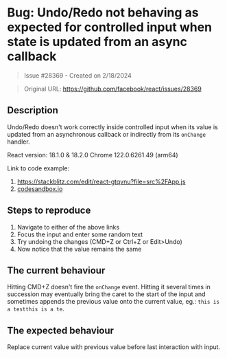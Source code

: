 # Bug: Undo/Redo not behaving as expected for controlled input when state is updated from an async callback

> Issue #28369 - Created on 2/18/2024

> Original URL: https://github.com/facebook/react/issues/28369

## Description

Undo/Redo doesn't work correctly inside controlled input when its value is updated from an asynchronous callback or indirectly from its `onChange` handler.

React version: 18.1.0 & 18.2.0
Chrome 122.0.6261.49 (arm64)

Link to code example: 
1. https://stackblitz.com/edit/react-gtqvnu?file=src%2FApp.js
2. [codesandbox.io](https://codesandbox.io/p/sandbox/modest-dirac-n73zdf)

## Steps to reproduce
1. Navigate to either of the above links
2. Focus the input and enter some random text
3. Try undoing the changes (CMD+Z or Ctrl+Z or Edit>Undo)
4. Now notice that the value remains the same

## The current behaviour
Hitting CMD+Z doesn't fire the `onChange` event. Hitting it several times in succession may eventually bring the caret to the start of the input and sometimes appends the previous value onto the current value, eg.: `this is a testthis is a te`.

## The expected behaviour
Replace current value with previous value before last interaction with input.
